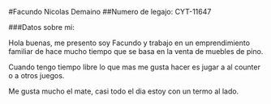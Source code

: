 #Facundo Nicolas Demaino
##Numero de legajo: CYT-11647

###Datos sobre mi:

Hola buenas, me presento soy Facundo y trabajo en un emprendimiento familiar de hace mucho tiempo que se basa
en la venta de muebles de pino.

Cuando tengo tiempo libre lo que mas me gusta hacer es jugar a al counter o a otros juegos. 

Me gusta mucho el mate, casi todo el dia estoy con un termo al lado.

